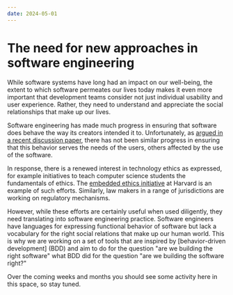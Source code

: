 ```yaml
---
date: 2024-05-01
---
```


# The need for new approaches in software engineering

While software systems have long had an impact on our well-being, the extent to 
which software permeates our lives today makes it even more important that
development teams consider not just individual usability and user experience.
Rather, they need to understand and appreciate the social relationships that 
make up our lives.

<!-- more -->

Software engineering has made much progress in ensuring that software does
behave the way its creators intended it to. Unfortunately, as [argued in a
recent discussion paper], there has not been similar progress in ensuring that
this behavior serves the needs of the users, others affected by the use of the
software.

In response, there is a renewed interest in technology ethics as expressed, for
example initiatives to teach computer science students the fundamentals of
ethics. The [embedded ethics initiative] at Harvard is an example of such
efforts. Similarly, law makers in a range of jurisdictions are working on 
regulatory mechanisms.

However, while these efforts are certainly useful when used diligently, they
need translating into software engineering practice. Software engineers have
languages for expressing functional behavior of software but lack a vocabulary 
for the right social relations that make up our human world. This is why we are
working on a set of tools that are inspired by [behavior-driven development]
(BDD) and aim to do for the question "are we building the right software" what
BDD did for the question "are we building the software right?"

Over the coming weeks and months you should see some activity here in this
space, so stay tuned.


[blog plugin]: https://squidfunk.github.io/mkdocs-material/plugins/blog/
[Material for MkDocs]: https://squidfunk.github.io/mkdocs-material
[argued in a recent discussion paper]: https://dash.harvard.edu/handle/1/37373560
[embedded ethics initiative]: https://embeddedethics.seas.harvard.edu/
